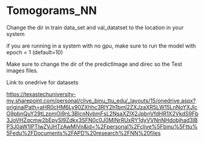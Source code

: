 # Tomogorams_NN

Change the dir in train data_set and val_datatset to the location in your system

if you are running in a system with no gpu, make sure to run the model with epoch = 1 (default=10)

Make sure to change the dir of the predictImage and direc so the Test images files.

Link to onedrive for datasets 


https://texastechuniversity-my.sharepoint.com/personal/clive_binu_ttu_edu/_layouts/15/onedrive.aspx?originalPath=aHR0cHM6Ly90ZXhhc3RlY2h1bml2ZXJzaXR5LW15LnNoYXJlcG9pbnQuY29tLzpmOi9nL3BlcnNvbmFsL2NsaXZlX2JpbnVfdHR1X2VkdS9Fb3JoVHZqcmw2bEpySl9Zdkx3SFN0c0J0MlNrRUxRY1dyVVNnNHdobjhad3lBP3J0aW1lPTlwZVJHTzAwMlVn&id=%2Fpersonal%2Fclive%5Fbinu%5Fttu%5Fedu%2FDocuments%2FAPD%20research%2FNN%20files
